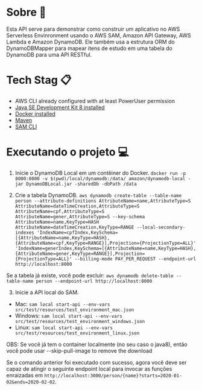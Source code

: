 # Sobre :blue_book:
Esta API serve para demonstrar como construir um aplicativo no AWS Serverless Envinronment usando o AWS SAM, Amazon API Gateway, AWS Lambda e Amazon DynamoDB. Ele também usa a estrutura ORM do DynamoDBMapper para mapear itens de estudo em uma tabela do DynamoDB para uma API RESTful.

# Tech Stag :clipboard:
- AWS CLI already configured with at least PowerUser permission
- [Java SE Development Kit 8 installed](http://www.oracle.com/technetwork/java/javase/downloads/jdk8-downloads-2133151.html)
- [Docker installed](https://www.docker.com/community-edition)
- [Maven](https://maven.apache.org/install.html)
- [SAM CLI](https://github.com/awslabs/aws-sam-cli)

# Executando o projeto :computer:
1. Inicie o DynamoDB Local em um contêiner do Docker. `docker run -p 8000:8000 -v $(pwd)/local/dynamodb:/data/ amazon/dynamodb-local -jar DynamoDBLocal.jar -sharedDb -dbPath /data`

2. Crie a tabela DynamoDB. `aws dynamodb create-table --table-name person --attribute-definitions AttributeName=name,AttributeType=S AttributeName=dateTimeCreation,AttributeType=S AttributeName=cpf,AttributeType=S AttributeName=gener,AttributeType=S --key-schema AttributeName=name,KeyType=HASH AttributeName=dateTimeCreation,KeyType=RANGE --local-secondary-indexes 'IndexName=cpfIndex,KeySchema=[{AttributeName=name,KeyType=HASH},{AttributeName=cpf,KeyType=RANGE}],Projection={ProjectionType=ALL}' 'IndexName=generIndex,KeySchema=[{AttributeName=name,KeyType=HASH},{AttributeName=gener,KeyType=RANGE}],Projection={ProjectionType=ALL}' --billing-mode PAY_PER_REQUEST --endpoint-url http://localhost:8000`

Se a tabela já existe, você pode excluir: `aws dynamodb delete-table --table-name person --endpoint-url http://localhost:8000`

3. Inicie a API local do SAM.
 - Mac: `sam local start-api --env-vars src/test/resources/test_environment_mac.json`
 - Windows: `sam local start-api --env-vars src/test/resources/test_environment_windows.json`
 - Linux: `sam local start-api --env-vars src/test/resources/test_environment_linux.json`
 
 OBS: Se você já tem o container localmente (no seu caso o java8), então você pode usar --skip-pull-image to remove the download

Se o comando anterior foi executado com sucesso, agora você deve ser capaz de atingir o seguinte endpoint local para
invocar as funções enraizadas em `http://localhost:3000/person/{name}?starts=2020-01-02&ends=2020-02-02`.
